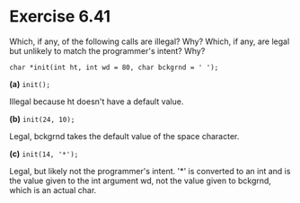 Exercise 6.41
=============

Which, if any, of the following calls are illegal? Why? Which, if any, are legal but unlikely to match the programmer's intent? Why?

    char *init(int ht, int wd = 80, char bckgrnd = ' ');

**(a)** `init();`

Illegal because ht doesn't have a default value.

**(b)** `init(24, 10);`

Legal, bckgrnd takes the default value of the space character.

**(c)** `init(14, '*');`

Legal, but likely not the programmer's intent. '*' is converted to an int and is the value given to the int argument wd, not the value given to bckgrnd, which is an actual char.

